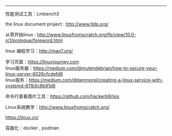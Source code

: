 ---

性能测试工具：Lmbench3



the linux document project : http://www.tldp.org/

从零开始linux : http://www.linuxfromscratch.org/lfs/view/10.0-rc1/prologue/foreword.html

linux 编程学习：http://man7.org/

学习页面：https://linuxjourney.com  
linux服务器：https://medium.com/@mutendebrian/how-to-secure-your-linux-server-6026cfcdefd8  
linux服务：https://medium.com/@benmorel/creating-a-linux-service-with-systemd-611b5c8b91d6    

命令行查看图片工具：https://github.com/hackerb9/lsix   

Linux系统教学：http://www.linuxfromscratch.org/

https://linux.cn/

容器化：docker , podman
